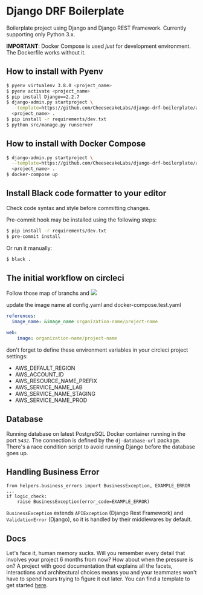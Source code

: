 # Django DRF Boilerplate

Boilerplate project using Django and Django REST Framework.
Currently supporting only Python 3.x.

**IMPORTANT**:
Docker Compose is used _just_ for development environment. The Dockerfile works without it.

## How to install with Pyenv

```bash
$ pyenv virtualenv 3.8.0 <project_name>
$ pyenv activate <project_name>
$ pip install Django==2.2.7
$ django-admin.py startproject \
  --template=https://github.com/CheesecakeLabs/django-drf-boilerplate/archive/master.zip \
  <project_name> .
$ pip install -r requirements/dev.txt
$ python src/manage.py runserver
```

## How to install with Docker Compose

```bash
$ django-admin.py startproject \
  --template=https://github.com/CheesecakeLabs/django-drf-boilerplate/archive/master.zip \
  <project_name> .
$ docker-compose up
```

## Install Black code formatter to your editor

Check code syntax and style before committing changes.

Pre-commit hook may be installed using the following steps:

```bash
$ pip install -r requirements/dev.txt
$ pre-commit install
```

Or run it manually:

```bash
$ black .
```

## The initial workflow on circleci

Follow those map of branchs and 
![](https://i.ibb.co/82xhB1j/Django-Boilerplate-Pipeline-1.jpg)

update the image name at config.yaml and docker-compose.test.yaml
```yaml
references:
  image_name: &image_name organization-name/project-name
```
```yaml
web:
    image: organization-name/project-name
```

don't forget to define these environment variables in your circleci project settings:
- AWS_DEFAULT_REGION
- AWS_ACCOUNT_ID
- AWS_RESOURCE_NAME_PREFIX
- AWS_SERVICE_NAME_LAB
- AWS_SERVICE_NAME_STAGING
- AWS_SERVICE_NAME_PROD


## Database

Running database on latest PostgreSQL Docker container running in the port `5432`. The connection is defined by the `dj-database-url` package. There's a race condition script to avoid running Django before the database goes up.

## Handling Business Error

```
from helpers.business_errors import BusinessException, EXAMPLE_ERROR
...
if logic_check:
    raise BusinessException(error_code=EXAMPLE_ERROR)
```
`BusinessException` extends `APIException` (Django Rest Framework) and `ValidationError` (Django), so it is handled by their middlewares by default.

## Docs

Let's face it, human memory sucks. Will you remember every detail that involves your project 6 months from now? How about when the pressure is on? A project with good documentation that explains all the facets, interactions and architectural choices means you and your teammates won't have to spend hours trying to figure it out later. You can find a template to get started [here](https://github.com/CheesecakeLabs/django-drf-boilerplate/wiki/Docs-Template).

